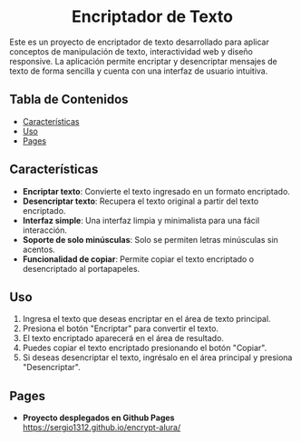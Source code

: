<h1 align="center">Encriptador de Texto</h1>

Este es un proyecto de encriptador de texto desarrollado para aplicar conceptos de manipulación de texto, interactividad web y diseño responsive. La aplicación permite encriptar y desencriptar mensajes de texto de forma sencilla y cuenta con una interfaz de usuario intuitiva.

## Tabla de Contenidos

- [Características](#características)
- [Uso](#uso)
- [Pages](#pages)

## Características

- **Encriptar texto**: Convierte el texto ingresado en un formato encriptado.
- **Desencriptar texto**: Recupera el texto original a partir del texto encriptado.
- **Interfaz simple**: Una interfaz limpia y minimalista para una fácil interacción.
- **Soporte de solo minúsculas**: Solo se permiten letras minúsculas sin acentos.
- **Funcionalidad de copiar**: Permite copiar el texto encriptado o desencriptado al portapapeles.


## Uso

1. Ingresa el texto que deseas encriptar en el área de texto principal.
2. Presiona el botón "Encriptar" para convertir el texto.
3. El texto encriptado aparecerá en el área de resultado.
4. Puedes copiar el texto encriptado presionando el botón "Copiar".
5. Si deseas desencriptar el texto, ingrésalo en el área principal y presiona "Desencriptar".

## Pages
- **Proyecto desplegados en Github Pages** https://sergio1312.github.io/encrypt-alura/
